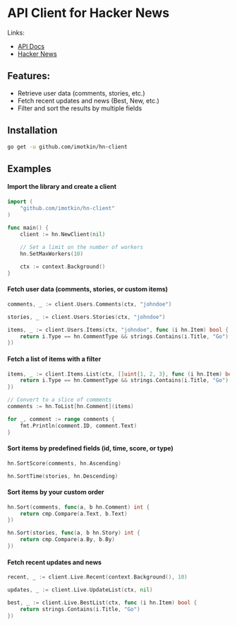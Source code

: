 # API Client for Hacker News 

Links:
* [API Docs](https://github.com/HackerNews/API)
* [Hacker News](https://news.ycombinator.com/)

## Features:

* Retrieve user data (comments, stories, etc.)
* Fetch recent updates and news (Best, New, etc.)
* Filter and sort the results by multiple fields

## Installation

```sh
go get -u github.com/imotkin/hn-client
```

## Examples 

#### Import the library and create a client

```go
import (
    "github.com/imotkin/hn-client"
)

func main() {
    client := hn.NewClient(nil)
    
    // Set a limit on the number of workers
    hn.SetMaxWorkers(10)

    ctx := context.Background()
}
```

#### Fetch user data (comments, stories, or custom items)

```go
comments, _ := client.Users.Comments(ctx, "johndoe")

stories, _ := client.Users.Stories(ctx, "johndoe")

items, _ := client.Users.Items(ctx, "johndoe", func (i hn.Item) bool {
    return i.Type == hn.CommentType && strings.Contains(i.Title, "Go")
})
```

#### Fetch a list of items with a filter

```go
items, _ := client.Items.List(ctx, []uint{1, 2, 3}, func (i hn.Item) bool {
    return i.Type == hn.CommentType && strings.Contains(i.Title, "Go")
})

// Convert to a slice of comments
comments := hn.ToList[hn.Comment](items)

for _, comment := range comments {
    fmt.Println(comment.ID, comment.Text)
}
```

#### Sort items by predefined fields (id, time, score, or type)

```go
hn.SortScore(comments, hn.Ascending)

hn.SortTime(stories, hn.Descending)
```

#### Sort items by your custom order

```go
hn.Sort(comments, func(a, b hn.Comment) int {
    return cmp.Compare(a.Text, b.Text)
})

hn.Sort(stories, func(a, b hn.Story) int {
    return cmp.Compare(a.By, b.By)
})
```

#### Fetch recent updates and news

```go
recent, _ := client.Live.Recent(context.Background(), 10)

updates, _ := client.Live.UpdateList(ctx, nil)

best, _ := client.Live.BestList(ctx, func (i hn.Item) bool {
    return strings.Contains(i.Title, "Go")
})
```